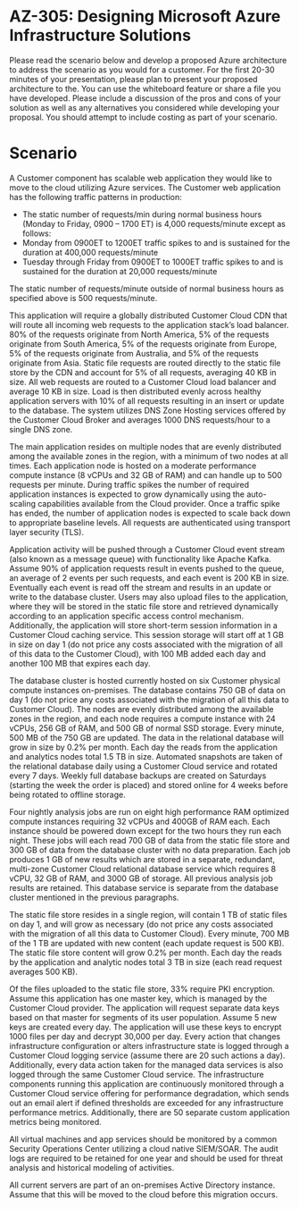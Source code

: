 # AZ-305: Designing Microsoft Azure Infrastructure Solutions

Please read the scenario below and develop a proposed Azure architecture to address the scenario as you would for a customer. For the first 20-30 minutes of your presentation, please plan to present your proposed architecture to the. You can use the whiteboard feature or share a file you have developed. Please include a discussion of the pros and cons of your solution as well as any alternatives you considered while developing your proposal. You should attempt to include costing as part of your scenario.

# Scenario 
A Customer component has scalable web application they would like to move to the cloud utilizing Azure services. The Customer web application has the following traffic patterns in production:

- The static number of requests/min during normal business hours (Monday to Friday, 0900 – 1700 ET) is 4,000 requests/minute except as follows: 
- Monday from 0900ET to 1200ET traffic spikes to and is sustained for the duration at 400,000 requests/minute 
- Tuesday through Friday from 0900ET to 1000ET traffic spikes to and is sustained for the duration at 20,000 requests/minute 

The static number of requests/minute outside of normal business hours as specified above is 500 requests/minute.

This application will require a globally distributed Customer Cloud CDN that will route all incoming web requests to the application stack’s load balancer. 80% of the requests originate from North America, 5% of the requests originate from South America, 5% of the requests originate from Europe, 5% of the requests originate from Australia, and 5% of the requests originate from Asia. Static file requests are routed directly to the static file store by the CDN and account for 5% of all requests, averaging 40 KB in size. All web requests are routed to a Customer Cloud load balancer and average 10 KB in size. Load is then distributed evenly across healthy application servers with 10% of all requests resulting in an insert or update to the database. The system utilizes DNS Zone Hosting services offered by the Customer Cloud Broker and averages 1000 DNS requests/hour to a single DNS zone.

The main application resides on multiple nodes that are evenly distributed among the available zones in the region, with a minimum of two nodes at all times. Each application node is hosted on a moderate performance compute instance (8 vCPUs and 32 GB of RAM) and can handle up to 500 requests per minute. During traffic spikes the number of required application instances is expected to grow dynamically using the auto-scaling capabilities available from the Cloud provider. Once a traffic spike has ended, the number of application nodes is expected to scale back down to appropriate baseline levels. All requests are authenticated using transport layer security (TLS).

Application activity will be pushed through a Customer Cloud event stream (also known as a message queue) with functionality like Apache Kafka. Assume 90% of application requests result in events pushed to the queue, an average of 2 events per such requests, and each event is 200 KB in size. Eventually each event is read off the stream and results in an update or write to the database cluster. Users may also upload files to the application, where they will be stored in the static file store and retrieved dynamically according to an application specific access control mechanism. Additionally, the application will store short-term session information in a Customer Cloud caching service. This session storage will start off at 1 GB in size on day 1 (do not price any costs associated with the migration of all of this data to the Customer Cloud), with 100 MB added each day and another 100 MB that expires each day.

The database cluster is hosted currently hosted on six Customer physical compute instances on-premises. The database contains 750 GB of data on day 1 (do not price any costs associated with the migration of all this data to Customer Cloud). The nodes are evenly distributed among the available zones in the region, and each node requires a compute instance with 24 vCPUs, 256 GB of RAM, and 500 GB of normal SSD storage. Every minute, 500 MB of the 750 GB are updated. The data in the relational database will grow in size by 0.2% per month. Each day the reads from the application and analytics nodes total 1.5 TB in size. Automated snapshots are taken of the relational database daily using a Customer Cloud service and rotated every 7 days. Weekly full database backups are created on Saturdays (starting the week the order is placed) and stored online for 4 weeks before being rotated to offline storage.

Four nightly analysis jobs are run on eight high performance RAM optimized compute instances requiring 32 vCPUs and 400GB of RAM each. Each instance should be powered down except for the two hours they run each night. These jobs will each read 700 GB of data from the static file store and 300 GB of data from the database cluster with no data preparation. Each job produces 1 GB of new results which are stored in a separate, redundant, multi-zone Customer Cloud relational database service which requires 8 vCPU, 32 GB of RAM, and 3000 GB of storage. All previous analysis job results are retained. This database service is separate from the database cluster mentioned in the previous paragraphs.

The static file store resides in a single region, will contain 1 TB of static files on day 1, and will grow as necessary (do not price any costs associated with the migration of all this data to Customer Cloud). Every minute, 700 MB of the 1 TB are updated with new content (each update request is 500 KB). The static file store content will grow 0.2% per month. Each day the reads by the application and analytic nodes total 3 TB in size (each read request averages 500 KB).

Of the files uploaded to the static file store, 33% require PKI encryption. Assume this application has one master key, which is managed by the Customer Cloud provider. The application will request separate data keys based on that master for segments of its user population. Assume 5 new keys are created every day. The application will use these keys to encrypt 1000 files per day and decrypt 30,000 per day. 
Every action that changes infrastructure configuration or alters infrastructure state is logged through a Customer Cloud logging service (assume there are 20 such actions a day). Additionally, every data action taken for the managed data services is also logged through the same Customer Cloud service. The infrastructure components running this application are continuously monitored through a Customer Cloud service offering for performance degradation, which sends out an email alert if defined thresholds are exceeded for any infrastructure performance metrics. Additionally, there are 50 separate custom application metrics being monitored.

All virtual machines and app services should be monitored by a common Security Operations Center utilizing a cloud native SIEM/SOAR. The audit logs are required to be retained for one year and should be used for threat analysis and historical modeling of activities.

All current servers are part of an on-premises Active Directory instance. Assume that this will be moved to the cloud before this migration occurs.
